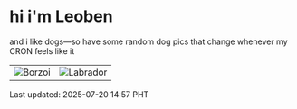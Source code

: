 # hi i'm Leoben

and i like dogs—so have some random dog pics that change whenever my CRON feels like it

|  |  |
|--------|----------|
| ![Borzoi](https://random-dog-vercel.vercel.app/api/random-borzoi?v=1752994664) | ![Labrador](https://random-dog-vercel.vercel.app/api/random-labrador?v=1752994664) |

Last updated: 2025-07-20 14:57 PHT
